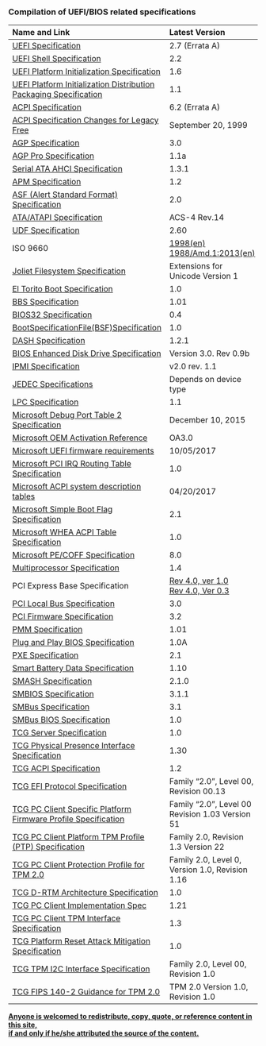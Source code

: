 ### Compilation of UEFI/BIOS related specifications

|Name and Link     |   Latest Version   |
|:-----------------|:-------------------|
|[UEFI Specification](http://www.uefi.org/sites/default/files/resources/UEFI%20Spec%202_7_A%20Sept%206.pdf)|2.7 (Errata A)|
|[UEFI Shell Specification](http://www.uefi.org/sites/default/files/resources/UEFI_Shell_2_2.pdf)|2.2|
|[UEFI Platform Initialization Specification](http://www.uefi.org/sites/default/files/resources/PI_Spec_1_6.pdf)|1.6|
|[UEFI Platform Initialization Distribution Packaging Specification](http://www.uefi.org/sites/default/files/resources/Dist_Package_Spec_1_1.pdf)|1.1|
|[ACPI Specification](http://www.uefi.org/sites/default/files/resources/ACPI%206_2_A_Sept29.pdf)|6.2 (Errata A)|
|[ACPI Specification Changes for Legacy Free](http://download.microsoft.com/download/1/6/1/161ba512-40e2-4cc9-843a-923143f3456c/LFreeACPI.doc)|September 20, 1999|
|[AGP Specification](http://www.playtool.com/pages/agpcompat/agp30.pdf)|3.0|
|[AGP Pro Specification](https://web.archive.org/web/20021003222339/http://www.agpforum.org/downloads/apro_r11a.pdf)|1.1a|
|[Serial ATA AHCI Specification](https://www.intel.com/content/dam/www/public/us/en/documents/technical-specifications/serial-ata-ahci-spec-rev1-3-1.pdf)|1.3.1|
|[APM Specification](http://download.microsoft.com/download/1/6/1/161ba512-40e2-4cc9-843a-923143f3456c/APMV12.rtf)|1.2|
|[ASF (Alert Standard Format) Specification](https://www.dmtf.org/sites/default/files/standards/documents/DSP0136.pdf)|2.0|
|[ATA/ATAPI Specification](http://www.t13.org/documents/UploadedDocuments/docs2016/di529r14-ATAATAPI_Command_Set_-_4.pdf)|ACS-4 Rev.14|
|[UDF Specification](http://www.osta.org/specs/pdf/udf260.pdf)|2.60|
|ISO 9660|[1998(en)](https://www.iso.org/obp/ui/#iso:std:iso:9660:ed-1:v1:en)<br>[1988/Amd.1:2013(en)](https://www.iso.org/obp/ui/#iso:std:iso:9660:ed-1:v1:amd:1:v1:en)|
|[Joliet Filesystem Specification](http://pismotec.com/cfs/jolspec.html)|Extensions for Unicode Version 1|
|[El Torito Boot Specification](https://pdos.csail.mit.edu/6.828/2014/readings/boot-cdrom.pdf)|1.0|
|[BBS Specification](http://www.scs.stanford.edu/05au-cs240c/lab/specsbbs101.pdf)|1.01|
|[BIOS32 Specification](http://bos.asmhackers.net/docs/pci/docs/bios32.pdf)|0.4|
|[BootSpecificationFile(BSF)Specification](https://firmware.intel.com/sites/default/files/BSF_1_0.pdf)|1.0|
|[DASH Specification](https://www.dmtf.org/sites/default/files/standards/documents/DSP0232_1.2.1.pdf)|1.2.1|
|[BIOS Enhanced Disk Drive Specification](http://t13.org/Documents/UploadedDocuments/project/d1386r0-EDD.pdf)|Version 3.0. Rev 0.9b|
|[IPMI Specification](https://www.intel.com/content/dam/www/public/us/en/documents/product-briefs/ipmi-second-gen-interface-spec-v2-rev1-1.pdf)|v2.0 rev. 1.1|
|[JEDEC Specifications](https://www.jedec.org/standards-documents)|Depends on device type|
|[LPC Specification](https://www.intel.com/content/dam/www/program/design/us/en/documents/low-pin-count-interface-specification.pdf)|1.1|
|[Microsoft Debug Port Table 2 Specification](http://download.microsoft.com/download/9/4/5/945703CA-EF1F-496F-ADCF-3332CE5594FD/microsoft-debug-port-table-2-CP.docx)|December 10, 2015|
|[Microsoft OEM Activation Reference](https://www.congatec.com/fileadmin/user_upload/Documents/Application_Notes/AN21_Add_OEM_ACPI_SLIC_Table.pdf)|OA3.0|
|[Microsoft UEFI firmware requirements](https://docs.microsoft.com/en-us/windows-hardware/design/device-experiences/oem-uefi)|10/05/2017|
|[Microsoft PCI IRQ Routing Table Specification](https://wenku.baidu.com/view/6c4ec212a216147917112875.html)|1.0|
|[Microsoft ACPI system description tables](https://docs.microsoft.com/en-us/windows-hardware/drivers/bringup/acpi-system-description-tables)|04/20/2017|
|[Microsoft Simple Boot Flag Specification](https://forums.macrumors.com/attachments/sbf21-doc.477720/)|2.1|
|[Microsoft WHEA ACPI Table Specification](http://msdn.microsoft.com/windows/hardware/gg463511)|1.0|
|[Microsoft PE/COFF Specification](http://www.microsoft.com/whdc/system/platform/firmware/PECOFF.mspx)|8.0|
|[Multiprocessor Specification](https://pdos.csail.mit.edu/6.828/2011/readings/ia32/MPspec.pdf)|1.4|
|PCI Express Base Specification|[Rev 4.0, ver 1.0](https://members.pcisig.com/wg/PCI-SIG/document/10912?downloadRevision=active)<br>[Rev 4.0, Ver 0.3](http://composter.com.ua/documents/PCI_Express_Base_Specification_Revision_4.0.Ver.0.3.pdf)|
|[PCI Local Bus Specification](https://www.xilinx.com/Attachment/PCI_SPEV_V3_0.pdf)|3.0|
|[PCI Firmware Specification](https://members.pcisig.com/wg/PCI-SIG/document/download/8232)|3.2|
|[PMM Specification](https://wenku.baidu.com/view/7345add049649b6648d747c5.html)|1.01|
|[Plug and Play BIOS Specification](https://stuff.mit.edu/afs/sipb/contrib/doc/specs/protocol/pnp/PNPBIOS.rtf)|1.0A|
|[PXE Specification](http://www.pix.net/software/pxeboot/archive/pxespec.pdf)|2.1|
|[Smart Battery Data Specification](http://sbs-forum.org/specs/sbdat110.pdf)|1.10|
|[SMASH Specification](https://www.dmtf.org/sites/default/files/standards/documents/DSP0217_2.1.0.pdf)|2.1.0|
|[SMBIOS Specification](https://www.dmtf.org/sites/default/files/standards/documents/DSP0134_3.1.1.pdf)|3.1.1|
|[SMBus Specification](http://smbus.org/specs/SMBus_3_1_20180319.pdf)|3.1|
|[SMBus BIOS Specification](http://smbus.org/specs/smbb10.pdf)|1.0|
|[TCG Server Specification](http://www.trustedcomputinggroup.org/wp-content/uploads/TCG_Generic_Server_Specification_v1_0_rev0_8.pdf)|1.0|
|[TCG Physical Presence Interface Specification](https://trustedcomputinggroup.org/wp-content/uploads/Physical-Presence-Interface_1-30_0-52.pdf)|1.30|
|[TCG ACPI Specification](https://trustedcomputinggroup.org/wp-content/uploads/TCG_ACPIGeneralSpecification_v1.20_r8.pdf)|1.2|
|[TCG EFI Protocol Specification](https://trustedcomputinggroup.org/wp-content/uploads/EFI-Protocol-Specification-rev13-160330final.pdf)|Family “2.0”, Level 00, Revision 00.13|
|[TCG PC Client Specific Platform Firmware Profile Specification](https://trustedcomputinggroup.org/wp-content/uploads/PC-ClientSpecific_Platform_Profile_for_TPM_2p0_Systems_v51.pdf)|Family “2.0”, Level 00 Revision 1.03 Version 51|
|[TCG PC Client Platform TPM Profile (PTP) Specification](https://trustedcomputinggroup.org/wp-content/uploads/PC-Client-Specific-Platform-TPM-Profile-for-TPM-2-0-v1-03-22-170516_final.pdf)|Family 2.0, Revision 1.3 Version 22|
|[TCG PC Client Protection Profile for TPM 2.0](https://trustedcomputinggroup.org/wp-content/uploads/TCG_PP_PC_client_specific_TPM_SecV2_v10.pdf)|Family 2.0, Level 0, Version 1.0, Revision 1.16|
|[TCG D-RTM Architecture Specification](https://trustedcomputinggroup.org/wp-content/uploads/TCG_D-RTM_Architecture_v1-0_Published_06172013.pdf)|1.0|
|[TCG PC Client Implementation Spec](https://trustedcomputinggroup.org/wp-content/uploads/TCG_PCClientImplementation_1-21_1_00.pdf)|1.21|
|[TCG PC Client TPM Interface Specification](https://trustedcomputinggroup.org/wp-content/uploads/TCG_PCClientTPMInterfaceSpecification_TIS__1-3_27_03212013.pdf)|1.3|
|[TCG Platform Reset Attack Mitigation Specification](https://trustedcomputinggroup.org/wp-content/uploads/Platform-Reset-Attack-Mitigation-Specification.pdf)|1.0|
|[TCG TPM I2C Interface Specification](http://www.trustedcomputinggroup.org/wp-content/uploads/TCG-TPM-I2C-Interface-Specification-v1.00.pdf)|Family 2.0, Level 00, Revision 1.0|
|[TCG FIPS 140-2 Guidance for TPM 2.0](https://trustedcomputinggroup.org/wp-content/uploads/TCG_FIPS_140_Guidance_for_TPM2_0_v1r1_20170202.pdf)|TPM 2.0 Version 1.0, Revision 1.0|


[**Anyone is welcomed to redistribute, copy, quote, or reference content in this site, <br>if and only if he/she attributed the source of the content.**](#readme)
